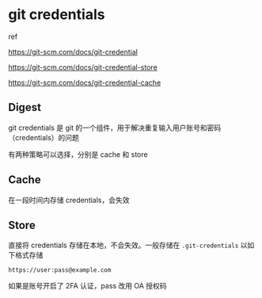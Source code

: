 # git credentials

ref

https://git-scm.com/docs/git-credential

https://git-scm.com/docs/git-credential-store

https://git-scm.com/docs/git-credential-cache

## Digest

git credentials 是 git 的一个组件，用于解决重复输入用户账号和密码（credentials）的问题

有两种策略可以选择，分别是 cache 和 store

## Cache

在一段时间内存储 credentials，会失效

## Store

直接将 credentials 存储在本地，不会失效。一般存储在 `.git-credentials` 以如下格式存储

```
https://user:pass@example.com
```

如果是账号开启了 2FA 认证，pass 改用 OA 授权码